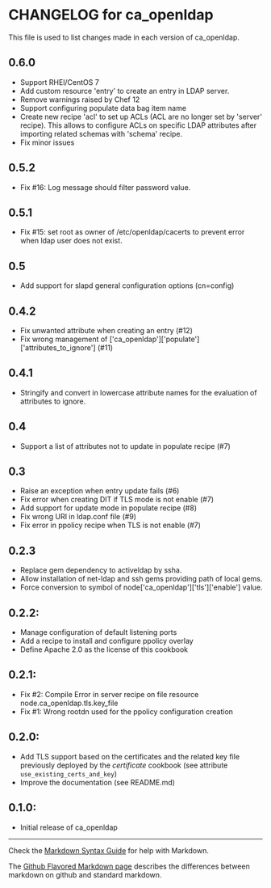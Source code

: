 # CHANGELOG for ca_openldap

This file is used to list changes made in each version of ca_openldap.

## 0.6.0
 * Support RHEl/CentOS 7
 * Add custom resource 'entry' to create an entry in LDAP server.
 * Remove warnings raised by Chef 12
 * Support configuring populate data bag item name
 * Create new recipe 'acl' to set up ACLs (ACL are no longer set by 'server' recipe). This allows to configure ACLs on specific LDAP attributes after importing related schemas with 'schema' recipe. 
 * Fix minor issues

## 0.5.2
 * Fix #16: Log message should filter password value.

## 0.5.1
 * Fix #15: set root as owner of /etc/openldap/cacerts to prevent error when ldap user does not exist.

## 0.5
 * Add support for slapd general configuration options (cn=config)

## 0.4.2
* Fix unwanted attribute when creating an entry (#12)
* Fix wrong management of ['ca_openldap']['populate']['attributes_to_ignore'] (#11)

## 0.4.1
* Stringify and convert in lowercase attribute names for the evaluation
  of attributes to ignore.

## 0.4
* Support a list of attributes not to update in populate recipe (#7)

## 0.3
* Raise an exception when entry update fails (#6)
* Fix error when creating DIT if TLS mode is not enable (#7)
* Add support for update mode in populate recipe (#8)
* Fix wrong URI in ldap.conf file (#9)
* Fix error in ppolicy recipe when TLS is not enable (#7)

## 0.2.3
* Replace gem dependency to activeldap by ssha.
* Allow installation of net-ldap and ssh gems providing path of local gems.
* Force conversion to symbol of node['ca_openldap']['tls']['enable'] value.

## 0.2.2:
* Manage configuration of default listening ports
* Add a recipe to install and configure ppolicy overlay
* Define Apache 2.0 as the license of this cookbook

## 0.2.1:

* Fix #2: Compile Error in server recipe on file resource node.ca_openldap.tls.key_file
* Fix #1: Wrong rootdn used for the ppolicy configuration creation

## 0.2.0:

* Add TLS support based on the certificates and the related key file 
previously deployed by the _certificate_ cookbook (see attribute `use_existing_certs_and_key`)
* Improve the documentation (see README.md)

## 0.1.0:

* Initial release of ca_openldap

- - -
Check the [Markdown Syntax Guide](http://daringfireball.net/projects/markdown/syntax) for help with Markdown.

The [Github Flavored Markdown page](http://github.github.com/github-flavored-markdown/) describes the differences between markdown on github and standard markdown.
